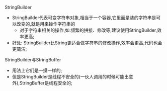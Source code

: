 StringBuilder
- StringBuilder代表可变字符串对象,相当于一个容器,它里面是装的字符串是可以改变的,就是用来操作字符串的
    - 对于字符串相关的操作,如:频繁的拼接、修改等,建议使用StringBuilder,效率更高;
- 好处: StringBuilder比String更适合做字符串的修改操作,效率会更高,代码也会更简洁;

StringBuilder与StringBuffer
- 用法上它们是一摸一样的;
- 但是StringBuilder是线程不安全的(一伙人调用的时候可能出意外),StringBuffer是线程安全的;





